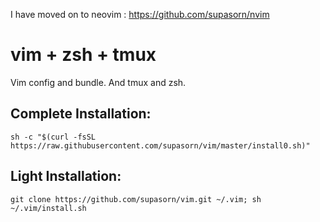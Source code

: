 I have moved on to neovim : https://github.com/supasorn/nvim

vim + zsh + tmux
===

Vim config and bundle. And tmux and zsh.


Complete Installation:
-
    sh -c "$(curl -fsSL https://raw.githubusercontent.com/supasorn/vim/master/install0.sh)"
    
Light Installation:
-
    git clone https://github.com/supasorn/vim.git ~/.vim; sh ~/.vim/install.sh
